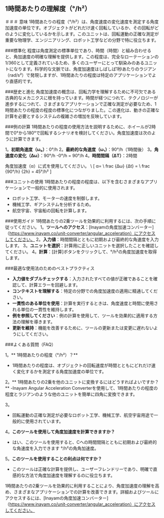 ## 1時間あたりの理解度（°/h²）

＃＃＃ 意味
1時間あたりの程度（°/h²）は、角度速度の変化速度を測定する角度加速度の単位です。オブジェクトがどれだけ速く回転しているか、その回転がどのように変化しているかを示します。このユニットは、回転運動の正確な測定が重要な物理学、エンジニアリング、ロボット工学などの分野で特に役立ちます。

###標準化
程度は角度測定の標準単位であり、時間（時間）と組み合わせると、角加速度の明確な理解を提供します。この程度は、完全なローテーションの1/360として定義されているため、多くのユーザーにとって馴染みのあるユニットになります。科学的な文脈では、角度加速度はしばしば1秒あたりのラジアン（rad/s²）で発現しますが、1時間あたりの程度は特定のアプリケーションでより直感的です。

###歴史と進化
角度加速度の概念は、回転力学を理解するために不可欠である古典的なメカニクスに根を持っています。時間が経つにつれて、テクノロジーが進歩するにつれて、さまざまなアプリケーションで正確な測定が必要なため、1時間あたりの程度の程度の標準化につながりました。この進化は、動きの正確な計算を必要とするシステムの複雑さの増加を反映しています。

###例の計算
1時間あたりの程度の使用方法を説明するために、ホイールが2時間で0°から180°で回転するシナリオを検討してください。角度加速度は次のように計算できます。

1。**初期角速度（ω₀）**：0°/h
2。**最終的な角速度（ω₁）**：90°/h（1時間後）
3。**角速度の変化（Δω）**：90°/h -0°/h = 90°/h
4。**時間間隔（ΔT）**：2時間

角度加速度（α）に式を使用してください。
\ [
α= \ frac {Δω} {Δt} = \ frac {90°/h} {2h} = 45°/h²
\]

###ユニットの使用
1時間あたりの程度の程度は、以下を含むさまざまなアプリケーションで一般的に使用されます。
- ロボット工学、モーターの速度を制御します。
- 機械工学、ギアシステムを分析するため。
- 航空宇宙、宇宙船の回転を計算します。

###使用ガイド
1時間あたりの2乗ツールを効果的に利用するには、次の手順に従ってください。
1。**ツールへのアクセス**：[Inayamの角度加速コンバーター]（https://www.inayam.co/unit-converter/angular_acceleration）にアクセスしてください。
2。**入力値**：時間間隔とともに初期および最終的な角速度を入力します。
3。**ユニットを選択**：計算用に正しいユニットを選択したことを確認してください。
4。**計算**：[計算]ボタンをクリックして、°/h²の角度加速度を取得します。

###最適な使用法のためのベストプラクティス
-  **入力値をダブルチェックする**：入力されたすべての値が正確であることを確認して、計算エラーを回避します。
-  **コンテキストを理解する**：特定の分野での角度加速度の適用に精通してください。
-  **一貫性のある単位を使用**：計算を実行するときは、角度速度と時間に使用される単位の一貫性を維持します。
-  **例を参照してください**：例の計算を使用して、ツールを効果的に適用する方法の理解を導きます。
-  **更新を維持**：機能を改善するために、ツールの更新または変更に遅れないようにしてください。

###よくある質問（FAQ）

1。** 1時間あたりの程度（°/h²）？**
-  1時間あたりの程度は、オブジェクトの回転速度が時間とともにどれだけ速く変化するかを測定する角度加速度の単位です。

2。** 1時間あたりの2乗を他のユニットに変換するにはどうすればよいですか？**
-Inayam Angular Acceleration Converterを使用して、1時間あたりの程度の程度とラジアンのような他のユニットを簡単に四角に変換できます。

3。
- 回転運動の正確な測定が必要なロボット工学、機械工学、航空宇宙用途で一般的に使用されています。

4。**このツールを使用して角度加速度を計算できますか？**
- はい、このツールを使用すると、Cへの時間間隔とともに初期および最終的な角速度を入力できます °/h²の角角加速度。

5。**このツールを使用することの利点は何ですか？**
- このツールは正確な計算を提供し、ユーザーフレンドリーであり、明確で直感的な方法で角度加速度を理解するのに役立ちます。

1時間あたりの2乗ツールを効果的に利用することにより、角度加速度の理解を高め、さまざまなアプリケーションでの計算を改善できます。詳細およびツールにアクセスするには、[Inayamの角度加速コンバーター]（https://www.inayam.co/unit-converter/angular_acceleration）にアクセスしてください。